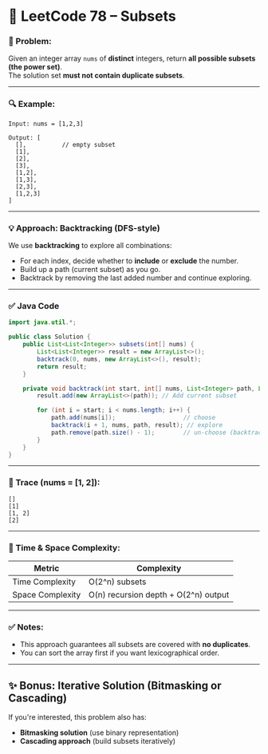 
# 🧮 LeetCode 78 – Subsets

### 🧩 Problem:
Given an integer array `nums` of **distinct** integers, return **all possible subsets (the power set)**.  
The solution set **must not contain duplicate subsets**.

---

### 🔍 Example:

```text
Input: nums = [1,2,3]

Output: [
  [],          // empty subset
  [1],
  [2],
  [3],
  [1,2],
  [1,3],
  [2,3],
  [1,2,3]
]
````

---

### 💡 Approach: Backtracking (DFS-style)

We use **backtracking** to explore all combinations:

* For each index, decide whether to **include** or **exclude** the number.
* Build up a path (current subset) as you go.
* Backtrack by removing the last added number and continue exploring.

---

### ✅ Java Code

```java
import java.util.*;

public class Solution {
    public List<List<Integer>> subsets(int[] nums) {
        List<List<Integer>> result = new ArrayList<>();
        backtrack(0, nums, new ArrayList<>(), result);
        return result;
    }

    private void backtrack(int start, int[] nums, List<Integer> path, List<List<Integer>> result) {
        result.add(new ArrayList<>(path)); // Add current subset

        for (int i = start; i < nums.length; i++) {
            path.add(nums[i]);                   // choose
            backtrack(i + 1, nums, path, result); // explore
            path.remove(path.size() - 1);        // un-choose (backtrack)
        }
    }
}
```

---

### 🔁 Trace (nums = \[1, 2]):

```
[]
[1]
[1, 2]
[2]
```

---

### 🧠 Time & Space Complexity:

| Metric           | Complexity                           |
| ---------------- | ------------------------------------ |
| Time Complexity  | O(2^n) subsets                       |
| Space Complexity | O(n) recursion depth + O(2^n) output |

---

### ✅ Notes:

* This approach guarantees all subsets are covered with **no duplicates**.
* You can sort the array first if you want lexicographical order.

---

## ✨ Bonus: Iterative Solution (Bitmasking or Cascading)

If you're interested, this problem also has:

* **Bitmasking solution** (use binary representation)
* **Cascading approach** (build subsets iteratively)


